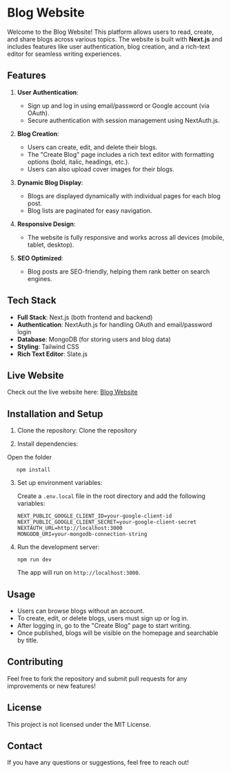 # Blog Website

Welcome to the Blog Website! This platform allows users to read, create, and share blogs across various topics. The website is built with **Next.js** and includes features like user authentication, blog creation, and a rich-text editor for seamless writing experiences.

## Features

1. **User Authentication**:
   - Sign up and log in using email/password or Google account (via OAuth).
   - Secure authentication with session management using NextAuth.js.
2. **Blog Creation**:

   - Users can create, edit, and delete their blogs.
   - The "Create Blog" page includes a rich text editor with formatting options (bold, italic, headings, etc.).
   - Users can also upload cover images for their blogs.

3. **Dynamic Blog Display**:

   - Blogs are displayed dynamically with individual pages for each blog post.
   - Blog lists are paginated for easy navigation.

4. **Responsive Design**:

   - The website is fully responsive and works across all devices (mobile, tablet, desktop).

5. **SEO Optimized**:
   - Blog posts are SEO-friendly, helping them rank better on search engines.

## Tech Stack

- **Full Stack**: Next.js (both frontend and backend)
- **Authentication**: NextAuth.js for handling OAuth and email/password login
- **Database**: MongoDB (for storing users and blog data)
- **Styling**: Tailwind CSS
- **Rich Text Editor**: Slate.js

## Live Website

Check out the live website here: [Blog Website](https://www.devblogger.in/)

## Installation and Setup

1. Clone the repository:
   Clone the repository

2. Install dependencies:

Open the folder

```
   npm install
```

3. Set up environment variables:

   Create a `.env.local` file in the root directory and add the following variables:

   ```
   NEXT_PUBLIC_GOOGLE_CLIENT_ID=your-google-client-id
   NEXT_PUBLIC_GOOGLE_CLIENT_SECRET=your-google-client-secret
   NEXTAUTH_URL=http://localhost:3000
   MONGODB_URI=your-mongodb-connection-string
   ```

4. Run the development server:

   ```
   npm run dev
   ```

   The app will run on `http://localhost:3000`.

## Usage

- Users can browse blogs without an account.
- To create, edit, or delete blogs, users must sign up or log in.
- After logging in, go to the "Create Blog" page to start writing.
- Once published, blogs will be visible on the homepage and searchable by title.

## Contributing

Feel free to fork the repository and submit pull requests for any improvements or new features!

## License

This project is not licensed under the MIT License.

## Contact

If you have any questions or suggestions, feel free to reach out!
